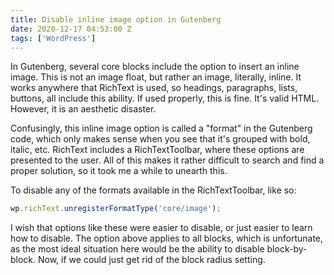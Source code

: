 ```yaml
---
title: Disable inline image option in Gutenberg
date: 2020-12-17 04:53:00 Z
tags: ['WordPress']
---
```


In Gutenberg, several core blocks include the option to insert an inline image. This is not an image float, but rather an image, literally, inline. It works anywhere that RichText is used, so headings, paragraphs, lists, buttons, all include this ability. If used properly, this is fine. It's valid HTML. However, it is an aesthetic disaster.

Confusingly, this inline image option is called a "format" in the Gutenberg code, which only makes sense when you see that it's grouped with bold, italic, etc. RichText includes a RichTextToolbar, where these options are presented to the user. All of this makes it rather difficult to search and find a proper solution, so it took me a while to unearth this.

To disable any of the formats available in the RichTextToolbar, like so:

```js
wp.richText.unregisterFormatType('core/image');
```

I wish that options like these were easier to disable, or just easier to learn how to disable. The option above applies to all blocks, which is unfortunate, as the most ideal situation here would be the ability to disable block-by-block. Now, if we could just get rid of the block radius setting.